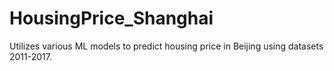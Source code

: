 # HousingPrice_Shanghai

Utilizes various ML models to predict housing price in Beijing using datasets 2011-2017. 
